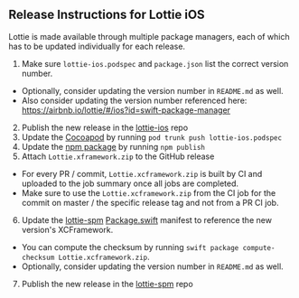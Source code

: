 ## Release Instructions for Lottie iOS

Lottie is made available through multiple package managers, each of which has to be updated individually for each release.

 1. Make sure `lottie-ios.podspec` and `package.json` list the correct version number. 
   - Optionally, consider updating the version number in `README.md` as well.
   - Also consider updating the version number referenced here: https://airbnb.io/lottie/#/ios?id=swift-package-manager
 2. Publish the new release in the [lottie-ios](https://github.com/airbnb/lottie-ios) repo
 3. Update the [Cocoapod](https://cocoapods.org/pods/lottie-ios) by running `pod trunk push lottie-ios.podspec`
 4. Update the [npm package](https://www.npmjs.com/package/lottie-ios) by running `npm publish`
 5. Attach `Lottie.xframework.zip` to the GitHub release
   - For every PR / commit, `Lottie.xcframework.zip` is built by CI and uploaded to the job summary once all jobs are completed.
   - Make sure to use the `Lottie.xcframework.zip` from the CI job for the commit on master / the specific release tag and not from a PR CI job.
 6. Update the [lottie-spm](https://github.com/airbnb/lottie-spm) [Package.swift](https://github.com/airbnb/lottie-spm/blob/main/Package.swift) manifest to reference the new version's XCFramework.
   - You can compute the checksum by running `swift package compute-checksum Lottie.xcframework.zip`.
   - Optionally, consider updating the version number in `README.md` as well.
 7. Publish the new release in the [lottie-spm](https://github.com/airbnb/lottie-spm) repo
